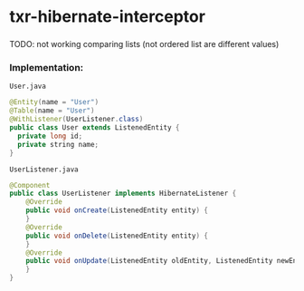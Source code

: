 
# txr-hibernate-interceptor


###
TODO: not working comparing lists (not ordered list are different values)

###  Implementation:

```
User.java
```
```java
@Entity(name = "User")
@Table(name = "User")
@WithListener(UserListener.class)
public class User extends ListenedEntity {
  private long id;
  private string name;
}
```

```
UserListener.java
```
```java
@Component  
public class UserListener implements HibernateListener {  
    @Override  
	public void onCreate(ListenedEntity entity) {  
    }  
    @Override  
	public void onDelete(ListenedEntity entity) {  
    }  
    @Override  
	public void onUpdate(ListenedEntity oldEntity, ListenedEntity newEntity, List<String> changedProperties) {  
    }  
}
```

